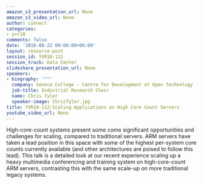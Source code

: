 ```yaml
---
amazon_s3_presentation_url: None
amazon_s3_video_url: None
author: connect
categories:
- yvr18
comments: false
date: '2018-08-22 09:00:00+00:00'
layout: resource-post
session_id: YVR18-112
session_track: Data Center
slideshare_presentation_url: None
speakers:
- biography: '""'
  company: Seneca College - Centre for Development of Open Technology (CDOT)
  job-title: Industrial Research Chair
  name: Chris Tyler
  speaker-image: ChrisTyler.jpg
title: YVR18-112:Scaling Applications on High Core Count Servers
youtube_video_url: None
---
```


High-core-count systems present some come significant opportunities and challenges for scaling, compared to traditional servers. ARM servers have taken a lead position in this space with some of the highest per-system core counts currently available (and other architectures are poised to follow this lead). This talk is a detailed look at our recent experience scaling up a heavy multimedia conferencing and training system on high-core-count ARM servers, contrasting this with the same scale-up on more traditional legacy systems.